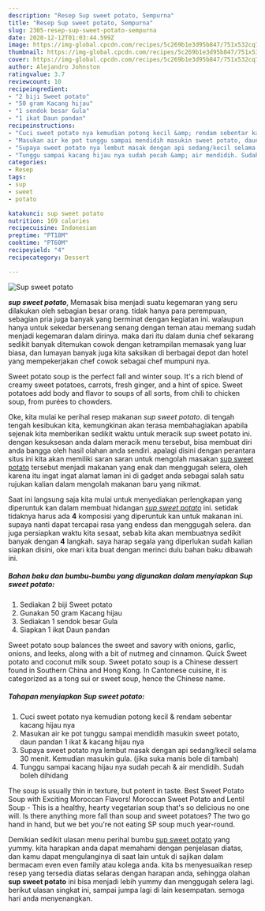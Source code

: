 ```yaml
---
description: "Resep Sup sweet potato, Sempurna"
title: "Resep Sup sweet potato, Sempurna"
slug: 2305-resep-sup-sweet-potato-sempurna
date: 2020-12-12T01:03:44.599Z
image: https://img-global.cpcdn.com/recipes/5c269b1e3d95b847/751x532cq70/sup-sweet-potato-foto-resep-utama.jpg
thumbnail: https://img-global.cpcdn.com/recipes/5c269b1e3d95b847/751x532cq70/sup-sweet-potato-foto-resep-utama.jpg
cover: https://img-global.cpcdn.com/recipes/5c269b1e3d95b847/751x532cq70/sup-sweet-potato-foto-resep-utama.jpg
author: Alejandro Johnston
ratingvalue: 3.7
reviewcount: 10
recipeingredient:
- "2 biji Sweet potato"
- "50 gram Kacang hijau"
- "1 sendok besar Gula"
- "1 ikat Daun pandan"
recipeinstructions:
- "Cuci sweet potato nya kemudian potong kecil &amp; rendam sebentar kacang hijau nya"
- "Masukan air ke pot tunggu sampai mendidih masukin sweet potato, daun pandan 1 ikat &amp; kacang hijau nya"
- "Supaya sweet potato nya lembut masak dengan api sedang/kecil selama 30 menit. Kemudian masukin gula. (jika suka manis bole di tambah)"
- "Tunggu sampai kacang hijau nya sudah pecah &amp; air mendidih. Sudah boleh dihidang"
categories:
- Resep
tags:
- sup
- sweet
- potato

katakunci: sup sweet potato 
nutrition: 169 calories
recipecuisine: Indonesian
preptime: "PT18M"
cooktime: "PT60M"
recipeyield: "4"
recipecategory: Dessert

---
```



![Sup sweet potato](https://img-global.cpcdn.com/recipes/5c269b1e3d95b847/751x532cq70/sup-sweet-potato-foto-resep-utama.jpg)

<b><i>sup sweet potato</i></b>, Memasak bisa menjadi suatu kegemaran yang seru dilakukan oleh sebagian besar orang. tidak hanya para perempuan, sebagian pria juga banyak yang berminat dengan kegiatan ini. walaupun hanya untuk sekedar bersenang senang dengan teman atau memang sudah menjadi kegemaran dalam dirinya. maka dari itu dalam dunia chef sekarang sedikit banyak ditemukan cowok dengan ketrampilan memasak yang luar biasa, dan lumayan banyak juga kita saksikan di berbagai depot dan hotel yang mempekerjakan chef cowok sebagai chef mumpuni nya.

Sweet potato soup is the perfect fall and winter soup. It&#39;s a rich blend of creamy sweet potatoes, carrots, fresh ginger, and a hint of spice. Sweet potatoes add body and flavor to soups of all sorts, from chili to chicken soup, from purées to chowders.

Oke, kita mulai ke perihal resep makanan <i>sup sweet potato</i>. di tengah tengah kesibukan kita, kemungkinan akan terasa membahagiakan apabila sejenak kita memberikan sedikit waktu untuk meracik sup sweet potato ini. dengan kesuksesan anda dalam meracik menu tersebut, bisa membuat diri anda bangga oleh hasil olahan anda sendiri. apalagi disini dengan perantara situs ini kita akan memiliki saran saran untuk mengolah masakan <u>sup sweet potato</u> tersebut menjadi makanan yang enak dan menggugah selera, oleh karena itu ingat ingat alamat laman ini di gadget anda sebagai salah satu rujukan kalian dalam mengolah makanan baru yang nikmat.


Saat ini langsung saja kita mulai untuk menyediakan perlengkapan yang diperuntuk kan dalam membuat hidangan <u><i>sup sweet potato</i></u> ini. setidak tidaknya harus ada <b>4</b> komposisi yang diperuntuk kan untuk makanan ini. supaya nanti dapat tercapai rasa yang endess dan menggugah selera. dan juga persiapkan waktu kita sesaat, sebab kita akan membuatnya sedikit banyak dengan <b>4</b> langkah. saya harap segala yang diperlukan sudah kalian siapkan disini, oke mari kita buat dengan merinci dulu bahan baku dibawah ini.

<!--inarticleads1-->

##### Bahan baku dan bumbu-bumbu yang digunakan dalam menyiapkan Sup sweet potato:

1. Sediakan 2 biji Sweet potato
1. Gunakan 50 gram Kacang hijau
1. Sediakan 1 sendok besar Gula
1. Siapkan 1 ikat Daun pandan


Sweet potato soup balances the sweet and savory with onions, garlic, onions, and leeks, along with a bit of nutmeg and cinnamon. Quick Sweet potato and coconut milk soup. Sweet potato soup is a Chinese dessert found in Southern China and Hong Kong. In Cantonese cuisine, it is categorized as a tong sui or sweet soup, hence the Chinese name. 

<!--inarticleads2-->

##### Tahapan menyiapkan Sup sweet potato:

1. Cuci sweet potato nya kemudian potong kecil &amp; rendam sebentar kacang hijau nya
1. Masukan air ke pot tunggu sampai mendidih masukin sweet potato, daun pandan 1 ikat &amp; kacang hijau nya
1. Supaya sweet potato nya lembut masak dengan api sedang/kecil selama 30 menit. Kemudian masukin gula. (jika suka manis bole di tambah)
1. Tunggu sampai kacang hijau nya sudah pecah &amp; air mendidih. Sudah boleh dihidang


The soup is usually thin in texture, but potent in taste. Best Sweet Potato Soup with Exciting Moroccan Flavors! Moroccan Sweet Potato and Lentil Soup - This is a healthy, hearty vegetarian soup that&#39;s so delicious no one will. Is there anything more fall than soup and sweet potatoes? The two go hand in hand, but we bet you&#39;re not eating SP soup much year-round. 

Demikian sedikit ulasan menu perihal bumbu <u>sup sweet potato</u> yang yummy. kita harapkan anda dapat memahami dengan penjelasan diatas, dan kamu dapat mengulanginya di saat lain untuk di sajikan dalam bermacam even even family atau kolega anda. kita bs menyesuaikan resep resep yang tersedia diatas selaras dengan harapan anda, sehingga olahan <b>sup sweet potato</b> ini bisa menjadi lebih yummy dan menggugah selera lagi. berikut ulasan singkat ini, sampai jumpa lagi di lain kesempatan. semoga hari anda menyenangkan.
